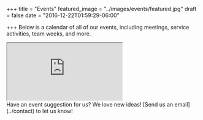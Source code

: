 +++
title = "Events"
featured_image = "../images/events/featured.jpg"
draft = false
date = "2016-12-22T01:59:29-06:00"

+++
Below is a calendar of all of our events, including meetings, service activities,
team weeks, and more.

<div class ="container content scrolling">
<iframe src="https://docs.google.com/document/d/e/2PACX-1vTKXmmASjYjiaGB-tJ6_DZ6BvtQImCifJr_YSylvT68QdCFotvoYQeULNuVqzqScstMVTznKRwyyA2r/pub?embedded=true"></iframe>
</div>
Have an event suggestion for us? We love new ideas! [Send us an email](../contact)
to let us know!
